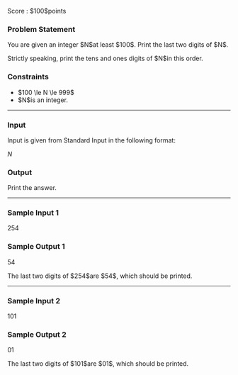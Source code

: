 
<div>

<span>

<span>

<p>
Score : $100$points
</p>

<div>

<section>

### **Problem Statement**

<p>
You are given an integer $N$at least $100$. Print the last two digits of $N$.
</p>

<p>
Strictly speaking, print the tens and ones digits of $N$in this order.
</p>

</section>

</div>

<div>

<section>

### **Constraints**

<ul>

<li>
$100 \le N \le 999$
</li>

<li>
$N$is an integer.
</li>

</ul>

</section>

</div>

---

<div>

<div>

<section>

### **Input**

<p>
Input is given from Standard Input in the following format:
</p>

<div>

$N$
</div>

</section>

</div>

<div>

<section>

### **Output**

<p>
Print the answer.
</p>

</section>

</div>

</div>

---

<div>

<section>

### **Sample Input 1**

<div>

254

</div>

</section>

</div>

<div>

<section>

### **Sample Output 1**

<div>

54

</div>

<p>
The last two digits of $254$are $54$, which should be printed.
</p>

</section>

</div>

---

<div>

<section>

### **Sample Input 2**

<div>

101

</div>

</section>

</div>

<div>

<section>

### **Sample Output 2**

<div>

01

</div>

<p>
The last two digits of $101$are $01$, which should be printed.
</p>

</section>

</div>

</span>

</span>

</div>
